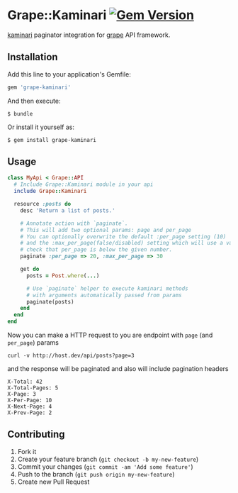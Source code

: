 # Grape::Kaminari [![Gem Version](https://badge.fury.io/rb/grape-kaminari.png)](http://badge.fury.io/rb/grape-kaminari)

[kaminari](https://github.com/amatsuda/kaminari) paginator integration for [grape](https://github.com/intridea/grape) API framework.

## Installation

Add this line to your application's Gemfile:

```ruby
gem 'grape-kaminari'
```

And then execute:

```
$ bundle
```

Or install it yourself as:

```
$ gem install grape-kaminari
```

## Usage

```ruby
class MyApi < Grape::API
  # Include Grape::Kaminari module in your api
  include Grape::Kaminari

  resource :posts do
    desc 'Return a list of posts.'

    # Annotate action with `paginate`.
    # This will add two optional params: page and per_page
    # You can optionally overwrite the default :per_page setting (10)
    # and the :max_per_page(false/disabled) setting which will use a validator to
    # check that per_page is below the given number.
    paginate :per_page => 20, :max_per_page => 30

    get do
      posts = Post.where(...)

      # Use `paginate` helper to execute kaminari methods
      # with arguments automatically passed from params
      paginate(posts)
    end
  end
end
```

Now you can make a HTTP request to you are endpoint with `page` (and `per_page`) params

```
curl -v http://host.dev/api/posts?page=3
```

and the response will be paginated and also will include pagination headers

```
X-Total: 42
X-Total-Pages: 5
X-Page: 3
X-Per-Page: 10
X-Next-Page: 4
X-Prev-Page: 2
```

## Contributing

1. Fork it
2. Create your feature branch (`git checkout -b my-new-feature`)
3. Commit your changes (`git commit -am 'Add some feature'`)
4. Push to the branch (`git push origin my-new-feature`)
5. Create new Pull Request
